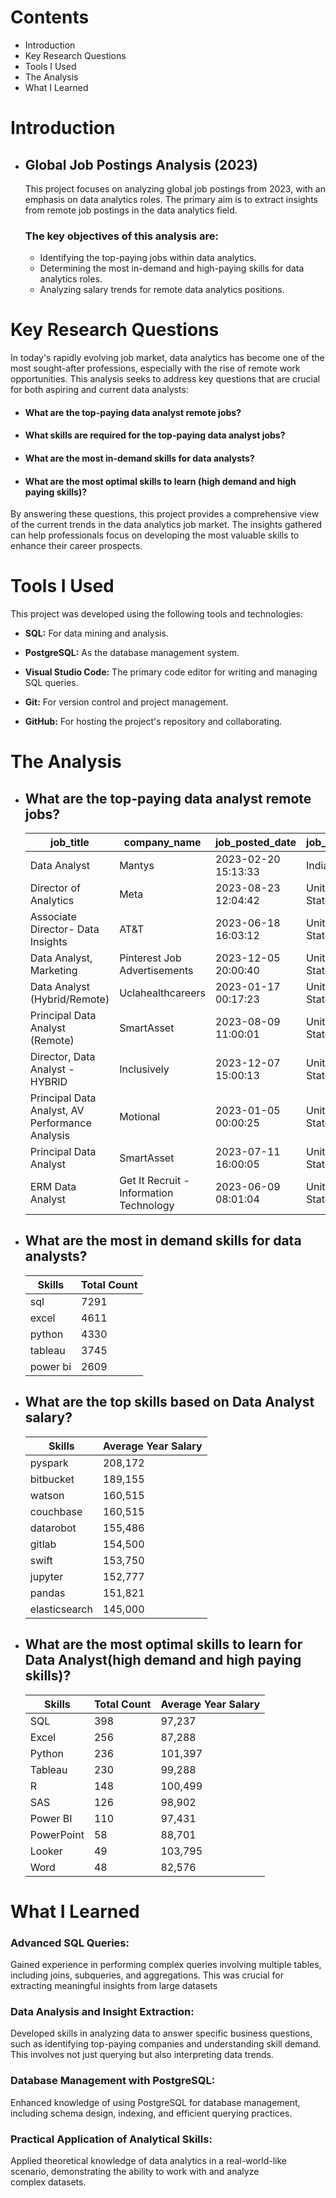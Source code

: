 # Contents 
- Introduction
- Key Research Questions
- Tools I Used
- The Analysis
- What I Learned

# Introduction

- ## Global Job Postings Analysis (2023)

    This project focuses on analyzing global job postings from 2023, with an emphasis on data analytics roles. The primary aim is to extract insights from remote job postings in the data analytics field.

    ### The key objectives of this analysis are:

    - Identifying the top-paying jobs within data analytics.
    -  Determining the most in-demand and high-paying skills for data analytics roles.
   -  Analyzing salary trends for remote data analytics positions.

# Key Research Questions

In today's rapidly evolving job market, data analytics has become one of the most sought-after professions, especially with the rise of remote work opportunities. This analysis seeks to address key questions that are crucial for both aspiring and current data analysts:

- #### What are the top-paying data analyst remote jobs?
-  #### What skills are required for the top-paying data analyst jobs?
-  #### What are the most in-demand skills for data analysts?
- #### What are the most optimal skills to learn (high demand and high paying skills)?

 By answering these questions, this project provides a comprehensive view of the current trends in the data analytics job market. The insights gathered can help professionals focus on developing the most valuable skills to enhance their career prospects.

# Tools I Used

This project was developed using the following tools and technologies:

- **SQL:** For data mining and analysis.

- **PostgreSQL:** As the database management system.
- **Visual Studio Code:** The primary code editor for writing and managing SQL queries.
- **Git:** For version control and project management.
- **GitHub:** For hosting the project's repository and collaborating.

# The Analysis


- ## What are the top-paying data analyst remote jobs?

    | job_title | company_name | job_posted_date | job_country | job_location | job_schedule_type | salary_year_avg |
    |---|---|---|---|---|---|---|
    | Data Analyst | Mantys | 2023-02-20 15:13:33 | India | Anywhere | Full-time | 650000.0 |
    | Director of Analytics | Meta | 2023-08-23 12:04:42 | United States | Anywhere | Full-time | 336500.0 |
    | Associate Director- Data Insights | AT&T | 2023-06-18 16:03:12 | United States | Anywhere | Full-time | 255829.5 |
    | Data Analyst, Marketing | Pinterest Job Advertisements | 2023-12-05 20:00:40 | United States | Anywhere | Full-time | 232423.0 |
    | Data Analyst (Hybrid/Remote) | Uclahealthcareers | 2023-01-17 00:17:23 | United States | Anywhere | Full-time | 217000.0 |
    | Principal Data Analyst (Remote) | SmartAsset | 2023-08-09 11:00:01 | United States | Anywhere | Full-time | 205000.0 |
    | Director, Data Analyst - HYBRID | Inclusively | 2023-12-07 15:00:13 | United States | Anywhere | Full-time | 189309.0 |
    | Principal Data Analyst, AV Performance Analysis | Motional | 2023-01-05 00:00:25 | United States | Anywhere | Full-time | 189000.0 |
    | Principal Data Analyst | SmartAsset | 2023-07-11 16:00:05 | United States | Anywhere | Full-time | 186000.0 |
    | ERM Data Analyst | Get It Recruit - Information Technology | 2023-06-09 08:01:04 | United States | Anywhere | Full-time | 184000.0 |


- ##  What are the most in demand skills for data analysts?

    | Skills   | Total Count |
    |----------|-------------|
    | sql      | 7291        |
    | excel    | 4611        |
    | python   | 4330        |
    | tableau  | 3745        |
    | power bi | 2609        |


- ## What are the top skills based on Data Analyst salary?

    | Skills | Average Year Salary |
    |---|---|
    | pyspark | 208,172 |
    | bitbucket | 189,155 |
    | watson | 160,515 |
    | couchbase | 160,515 |
    | datarobot | 155,486 |
    | gitlab | 154,500 |
    | swift | 153,750 |
    | jupyter | 152,777 |
    | pandas | 151,821 |
    | elasticsearch | 145,000 |


- ## What are the most optimal skills to learn for Data Analyst(high demand and high paying skills)?
    
    | Skills | Total Count | Average Year Salary |
    |---|---|---|
    | SQL | 398 | 97,237 |
    | Excel | 256 | 87,288 |
    | Python | 236 | 101,397 |
    | Tableau | 230 | 99,288 |
    | R | 148 | 100,499 |
    | SAS | 126 | 98,902 |
    | Power BI | 110 | 97,431 |
    | PowerPoint | 58 | 88,701 |
    | Looker | 49 | 103,795 |
    | Word | 48 | 82,576 |
    


# What I Learned

### Advanced SQL Queries: 
Gained experience in performing complex queries involving multiple tables, including joins, subqueries, and aggregations. This was crucial for extracting meaningful insights from large datasets

### Data Analysis and Insight Extraction: 
Developed skills in analyzing data to answer specific business questions, such as identifying top-paying companies and understanding skill demand. This involves not just querying but also interpreting data trends.

### Database Management with PostgreSQL: 
Enhanced knowledge of using PostgreSQL for database management, including schema design, indexing, and efficient querying practices.

### Practical Application of Analytical Skills: 
Applied theoretical knowledge of data analytics in a real-world-like scenario, demonstrating the ability to work with and analyze complex datasets.
